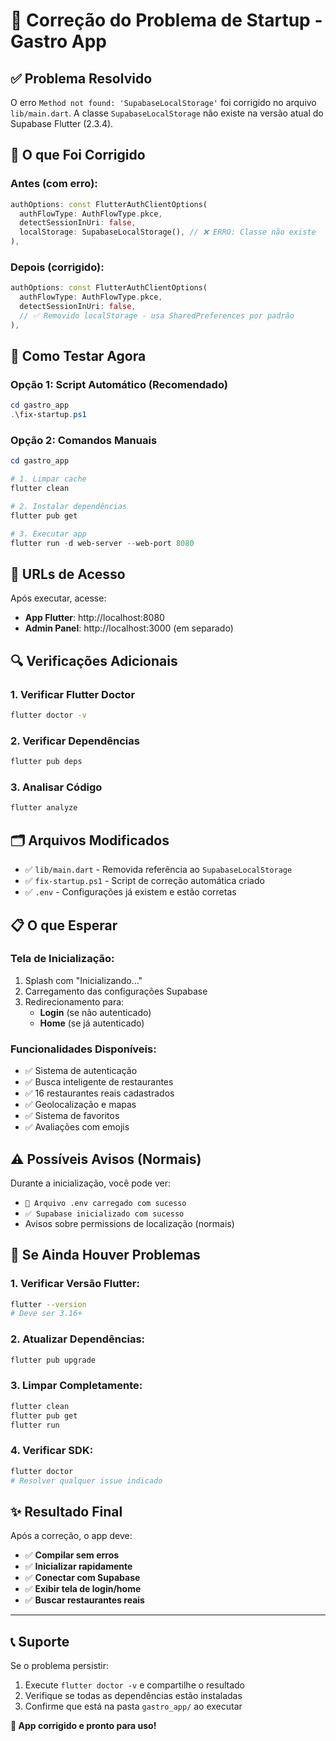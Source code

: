 # 🔧 Correção do Problema de Startup - Gastro App

## ✅ **Problema Resolvido**

O erro `Method not found: 'SupabaseLocalStorage'` foi corrigido no arquivo `lib/main.dart`. A classe `SupabaseLocalStorage` não existe na versão atual do Supabase Flutter (2.3.4).

## 🔧 **O que Foi Corrigido**

### **Antes (com erro):**
```dart
authOptions: const FlutterAuthClientOptions(
  authFlowType: AuthFlowType.pkce,
  detectSessionInUri: false,
  localStorage: SupabaseLocalStorage(), // ❌ ERRO: Classe não existe
),
```

### **Depois (corrigido):**
```dart
authOptions: const FlutterAuthClientOptions(
  authFlowType: AuthFlowType.pkce,
  detectSessionInUri: false,
  // ✅ Removido localStorage - usa SharedPreferences por padrão
),
```

## 🚀 **Como Testar Agora**

### **Opção 1: Script Automático (Recomendado)**
```powershell
cd gastro_app
.\fix-startup.ps1
```

### **Opção 2: Comandos Manuais**
```powershell
cd gastro_app

# 1. Limpar cache
flutter clean

# 2. Instalar dependências
flutter pub get

# 3. Executar app
flutter run -d web-server --web-port 8080
```

## 📱 **URLs de Acesso**

Após executar, acesse:
- **App Flutter**: http://localhost:8080
- **Admin Panel**: http://localhost:3000 (em separado)

## 🔍 **Verificações Adicionais**

### **1. Verificar Flutter Doctor**
```bash
flutter doctor -v
```

### **2. Verificar Dependências**
```bash
flutter pub deps
```

### **3. Analisar Código**
```bash
flutter analyze
```

## 🗂️ **Arquivos Modificados**

- ✅ `lib/main.dart` - Removida referência ao `SupabaseLocalStorage`
- ✅ `fix-startup.ps1` - Script de correção automática criado
- ✅ `.env` - Configurações já existem e estão corretas

## 📋 **O que Esperar**

### **Tela de Inicialização:**
1. Splash com "Inicializando..."
2. Carregamento das configurações Supabase
3. Redirecionamento para:
   - **Login** (se não autenticado)
   - **Home** (se já autenticado)

### **Funcionalidades Disponíveis:**
- ✅ Sistema de autenticação
- ✅ Busca inteligente de restaurantes  
- ✅ 16 restaurantes reais cadastrados
- ✅ Geolocalização e mapas
- ✅ Sistema de favoritos
- ✅ Avaliações com emojis

## ⚠️ **Possíveis Avisos (Normais)**

Durante a inicialização, você pode ver:
- `📁 Arquivo .env carregado com sucesso`
- `✅ Supabase inicializado com sucesso`
- Avisos sobre permissions de localização (normais)

## 🐛 **Se Ainda Houver Problemas**

### **1. Verificar Versão Flutter:**
```bash
flutter --version
# Deve ser 3.16+ 
```

### **2. Atualizar Dependências:**
```bash
flutter pub upgrade
```

### **3. Limpar Completamente:**
```bash
flutter clean
flutter pub get
flutter run
```

### **4. Verificar SDK:**
```bash
flutter doctor
# Resolver qualquer issue indicado
```

## ✨ **Resultado Final**

Após a correção, o app deve:
- ✅ **Compilar sem erros**
- ✅ **Inicializar rapidamente** 
- ✅ **Conectar com Supabase**
- ✅ **Exibir tela de login/home**
- ✅ **Buscar restaurantes reais**

---

## 📞 **Suporte**

Se o problema persistir:
1. Execute `flutter doctor -v` e compartilhe o resultado
2. Verifique se todas as dependências estão instaladas
3. Confirme que está na pasta `gastro_app/` ao executar

**🎉 App corrigido e pronto para uso!** 